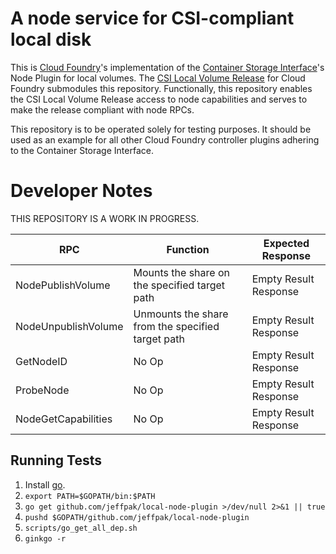 # A node service for CSI-compliant local disk

This is [Cloud Foundry](https://github.com/cloudfoundry)'s implementation of the [Container Storage Interface](https://github.com/container-storage-interface/spec/blob/master/spec.md)'s Node Plugin for local volumes. The [CSI Local Volume Release](https://github.com/jeffpak/csi-local-volume-release) for Cloud Foundry submodules this repository. Functionally, this repository enables the CSI Local Volume Release access to node capabilities and serves to make the release compliant with node RPCs.

This repository is to be operated solely for testing purposes. It should be used as an example for all other Cloud Foundry controller plugins adhering to the Container Storage Interface.  

# Developer Notes

THIS REPOSITORY IS A WORK IN PROGRESS.

| RPC | Function | Expected Response | 
|---|---|---|
| NodePublishVolume | Mounts the share on the specified target path | Empty Result Response | 
| NodeUnpublishVolume | Unmounts the share from the specified target path | Empty Result Response |
| GetNodeID | No Op | Empty Result Response |
| ProbeNode | No Op | Empty Result Response |
| NodeGetCapabilities | No Op | Empty Result Response |

## Running Tests

1. Install [go](https://golang.org/doc/install).
1. ```export PATH=$GOPATH/bin:$PATH```
1. ```go get github.com/jeffpak/local-node-plugin >/dev/null 2>&1 || true```
1. ```pushd $GOPATH/github.com/jeffpak/local-node-plugin```
1. ```scripts/go_get_all_dep.sh```
1. ```ginkgo -r```
